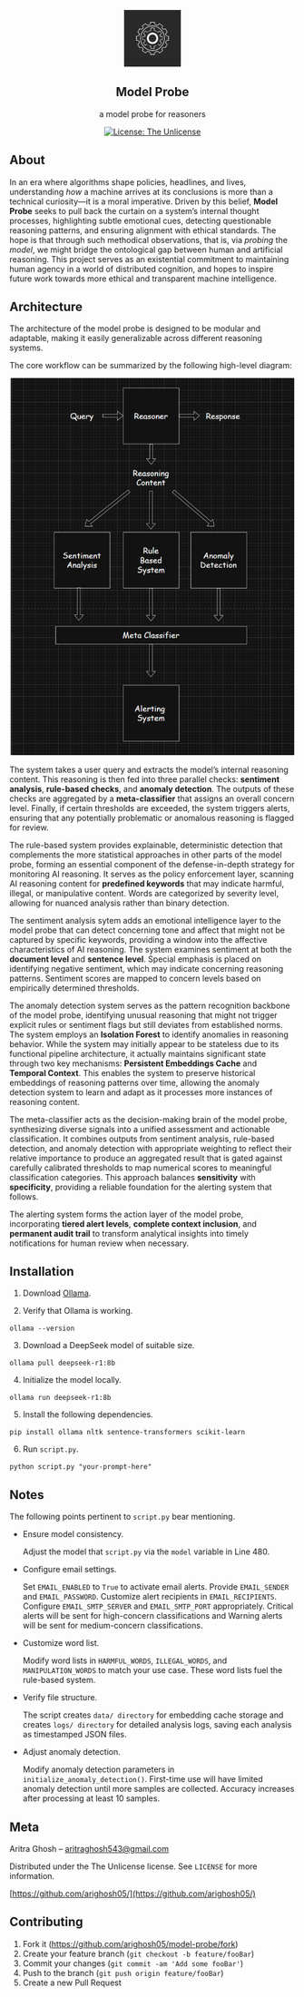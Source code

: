 <p align="center">
  <img src="./model_probe_logo.jpg" alt="logo" width="100">
</p>


<div align="center">

  <b>Model Probe</b>
----------------------
  a model probe for reasoners

</div>

<p align="center">
  <a href="https://opensource.org/license/unlicense">
    <img src="https://img.shields.io/badge/License-The Unlicense-black.svg" alt="License: The Unlicense">
  </a>
</p>

## About

In an era where algorithms shape policies, headlines, and lives, understanding *how* a machine arrives at its conclusions is more than a technical curiosity—it is a moral imperative. Driven by this belief, **Model Probe** seeks to pull back the curtain on a system’s internal thought processes, highlighting subtle emotional cues, detecting questionable reasoning patterns, and ensuring alignment with ethical standards. The hope is that through such methodical observations, that is, via *probing* the *model*, we might bridge the ontological gap between human and artificial reasoning. This project serves as an existential commitment to maintaining human agency in a world of distributed cognition, and hopes to inspire future work towards more ethical and transparent machine intelligence.


## Architecture

The architecture of the model probe is designed to be modular and adaptable, making it easily generalizable across different reasoning systems.

The core workflow can be summarized by the following high-level diagram:

<p align="center">
  <img src="./high_level_diagram.png" alt="image" width="500">
</p>

The system takes a user query and extracts the model’s internal reasoning content. This reasoning is then fed into three parallel checks: **sentiment analysis**, **rule-based checks**, and **anomaly detection**. The outputs of these checks are aggregated by a **meta-classifier** that assigns an overall concern level. Finally, if certain thresholds are exceeded, the system triggers alerts, ensuring that any potentially problematic or anomalous reasoning is flagged for review.

The rule-based system provides explainable, deterministic detection that complements the more statistical approaches in other parts of the model probe, forming an essential component of the defense-in-depth strategy for monitoring AI reasoning. It serves as the policy enforcement layer, scanning AI reasoning content for **predefined keywords** that may indicate harmful, illegal, or manipulative content. Words are categorized by severity level, allowing for nuanced analysis rather than binary detection.

The sentiment analysis sytem adds an emotional intelligence layer to the model probe that can detect concerning tone and affect that might not be captured by specific keywords, providing a window into the affective characteristics of AI reasoning. The system examines sentiment at both the **document level** and **sentence level**. Special emphasis is placed on identifying negative sentiment, which may indicate concerning reasoning patterns. Sentiment scores are mapped to concern levels based on empirically determined thresholds.

The anomaly detection system serves as the pattern recognition backbone of the model probe, identifying unusual reasoning that might not trigger explicit rules or sentiment flags but still deviates from established norms. The system employs an **Isolation Forest** to identify anomalies in reasoning behavior. While the system may initially appear to be stateless due to its functional pipeline architecture, it actually maintains significant state through two key mechanisms: **Persistent Embeddings Cache** and **Temporal Context**. This enables the system to preserve historical embeddings of reasoning patterns over time, allowing the anomaly detection system to learn and adapt as it processes more instances of reasoning content.

The meta-classifier acts as the decision-making brain of the model probe, synthesizing diverse signals into a unified assessment and actionable classification. It combines outputs from sentiment analysis, rule-based detection, and anomaly detection with appropriate weighting to reflect their relative importance to produce an aggregated result that is gated against carefully calibrated thresholds to map numerical scores to meaningful classification categories. This approach balances **sensitivity** with **specificity**, providing a reliable foundation for the alerting system that follows.

The alerting system forms the action layer of the model probe, incorporating **tiered alert levels**, **complete context inclusion**, and **permanent audit trail** to transform analytical insights into timely notifications for human review when necessary.


## Installation

1. Download [Ollama](https://ollama.com/download).
   
2. Verify that Ollama is working.
   
```
ollama --version
```

3. Download a DeepSeek model of suitable size.

```
ollama pull deepseek-r1:8b
```

4. Initialize the model locally.

```
ollama run deepseek-r1:8b
```

5. Install the following dependencies.

```
pip install ollama nltk sentence-transformers scikit-learn
```

6. Run `script.py`.

```
python script.py "your-prompt-here"
```

## Notes

The following points pertinent to `script.py` bear mentioning. 

- Ensure model consistency.

  Adjust the model that `script.py` via the `model` variable in Line 480.

- Configure email settings.

  Set `EMAIL_ENABLED` to `True` to activate email alerts. Provide `EMAIL_SENDER` and `EMAIL_PASSWORD`. Customize alert recipients in `EMAIL_RECIPIENTS`. Configure `EMAIL_SMTP_SERVER` and `EMAIL_SMTP_PORT` appropriately. Critical alerts will be sent for high-concern classifications and Warning alerts will be sent for medium-concern classifications.

- Customize word list.

  Modify word lists in `HARMFUL_WORDS`, `ILLEGAL_WORDS`, and `MANIPULATION_WORDS` to match your use case. These word lists fuel the rule-based system.

- Verify file structure.

  The script creates `data/ directory` for embedding cache storage and creates `logs/ directory` for detailed analysis logs, saving each analysis as timestamped JSON files.

- Adjust anomaly detection.

  Modify anomaly detection parameters in `initialize_anomaly_detection()`. First-time use will have limited anomaly detection until more samples are collected. Accuracy increases after processing at least 10 samples.

## Meta

Aritra Ghosh – aritraghosh543@gmail.com

Distributed under the The Unlicense license. See `LICENSE` for more information.

[https://github.com/arighosh05/](https://github.com/arighosh05/)

## Contributing

1. Fork it (<https://github.com/arighosh05/model-probe/fork>)
2. Create your feature branch (`git checkout -b feature/fooBar`)
3. Commit your changes (`git commit -am 'Add some fooBar'`)
4. Push to the branch (`git push origin feature/fooBar`)
5. Create a new Pull Request
